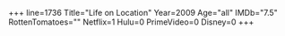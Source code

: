 +++
line=1736
Title="Life on Location"
Year=2009
Age="all"
IMDb="7.5"
RottenTomatoes=""
Netflix=1
Hulu=0
PrimeVideo=0
Disney=0
+++

